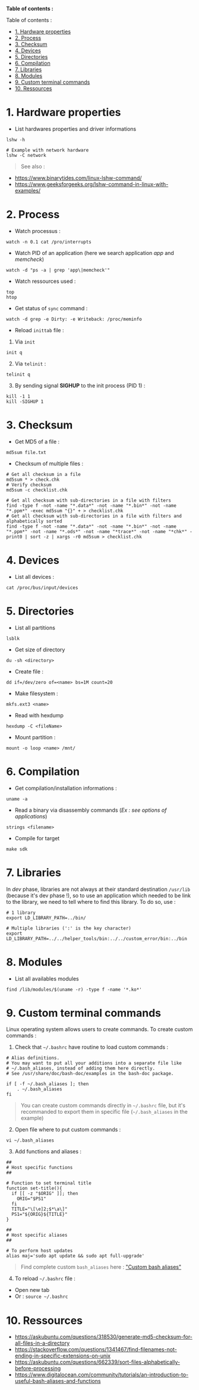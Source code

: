 **Table of contents :**

Table of contents :
- [1. Hardware properties](#1-hardware-properties)
- [2. Process](#2-process)
- [3. Checksum](#3-checksum)
- [4. Devices](#4-devices)
- [5. Directories](#5-directories)
- [6. Compilation](#6-compilation)
- [7. Libraries](#7-libraries)
- [8. Modules](#8-modules)
- [9. Custom terminal commands](#9-custom-terminal-commands)
- [10. Ressources](#10-ressources)

# 1. Hardware properties 
- List hardwares properties and driver informations
```shell
lshw -h

# Example with network hardware
lshw -C network
```
> See also :
- https://www.binarytides.com/linux-lshw-command/
- https://www.geeksforgeeks.org/lshw-command-in-linux-with-examples/

# 2. Process
- Watch processus :
```shell
watch -n 0.1 cat /pro/interrupts
```

- Watch PID of an application (here we search application _app_ and _memcheck_)
```shell
watch -d "ps -a | grep 'app\|memcheck'"
```

- Watch ressources used :
```shell
top
htop
```

- Get status of `sync` command :
```shell
watch -d grep -e Dirty: -e Writeback: /proc/meminfo
```

- Reload `inittab` file :
1. Via `init`
```shell
init q
```

2. Via `telinit` :
```shell
telinit q
```

3. By sending signal **SIGHUP** to the init process (PID 1) :
```shell
kill -1 1
kill -SIGHUP 1
```

# 3. Checksum

- Get MD5 of a file :
```shell
md5sum file.txt
```

- Checksum of multiple files :
```shell
# Get all checksum in a file
md5sum * > check.chk
# Verify checksum
md5sum -c checklist.chk

# Get all checksum with sub-directories in a file with filters
find -type f -not -name "*.data*" -not -name "*.bin*" -not -name "*.ppm*" -exec md5sum "{}" + > checklist.chk
# Get all checksum with sub-directories in a file with filters and alphabetically sorted
find -type f -not -name "*.data*" -not -name "*.bin*" -not -name "*.ppm*" -not -name "*.ods*" -not -name "*trace*" -not -name "*chk*" -print0 | sort -z | xargs -r0 md5sum > checklist.chk
```

# 4. Devices
- List all devices :
```shell
cat /proc/bus/input/devices
```

# 5. Directories
- List all partitions
```shell
lsblk
```

- Get size of directory
```shell
du -sh <directory>
```

- Create file :
```shell
dd if=/dev/zero of=<name> bs=1M count=20
```

- Make filesystem :
```shell
mkfs.ext3 <name>
```

- Read with hexdump
```shell
hexdump -C <fileName>
```

- Mount partition :
```shell
mount -o loop <name> /mnt/
```

# 6. Compilation
- Get compilation/installation informations :
```shell 
uname -a
```

- Read a binary via disassembly commands (_Ex : see options of applications_)
```shell
strings <filename>
```

- Compile for target
```shell
make sdk
```

# 7. Libraries

In _dev_ phase, libraries are not always at their standard destination `/usr/lib` (because it's dev phase !), so to use an application which needed to be link to the library, we need to tell where to find this library. To do so, use :
```shell
# 1 library
export LD_LIBRARY_PATH=../bin/

# Multiple libraries (':' is the key character)
export LD_LIBRARY_PATH=../../helper_tools/bin:../../custom_error/bin:../bin
```

# 8. Modules
- List all availables modules
```shell
find /lib/modules/$(uname -r) -type f -name '*.ko*'
```

# 9. Custom terminal commands

Linux operating system allows users to create commands. To create custom commands :
1. Check that `~/.bashrc` have routine to load custom commands :
```shell
# Alias definitions.
# You may want to put all your additions into a separate file like
# ~/.bash_aliases, instead of adding them here directly.
# See /usr/share/doc/bash-doc/examples in the bash-doc package.

if [ -f ~/.bash_aliases ]; then
    . ~/.bash_aliases
fi
```
> You can create custom commands directly in `~/.bashrc` file, but it's recommanded to export them in specific file (`~/.bash_aliases` in the example)

2. Open file where to put custom commands :
```shell
vi ~/.bash_aliases
```

3. Add functions and aliases :
```shell
##
# Host specific functions
##

# Function to set terminal title
function set-title(){
  if [[ -z "$ORIG" ]]; then
    ORIG="$PS1"
  fi
  TITLE="\[\e]2;$*\a\]"
  PS1="${ORIG}${TITLE}"
}

##
# Host specific aliases
##

# To perform host updates
alias maj='sudo apt update && sudo apt full-upgrade'
```
> Find complete custom `bash_aliases` here : ["Custom bash aliases"](https://github.com/BOREA-DENTAL/DocumentationsCobra/tree/master/Documentations/Developpement/Linux/linux/custom_bash_aliases.md)

4. To reload `~/.bashrc` file :
- Open new tab
- Or : `source ~/.bashrc`

# 10. Ressources

- https://askubuntu.com/questions/318530/generate-md5-checksum-for-all-files-in-a-directory
- https://stackoverflow.com/questions/1341467/find-filenames-not-ending-in-specific-extensions-on-unix
- https://askubuntu.com/questions/662339/sort-files-alphabetically-before-processing
- https://www.digitalocean.com/community/tutorials/an-introduction-to-useful-bash-aliases-and-functions
